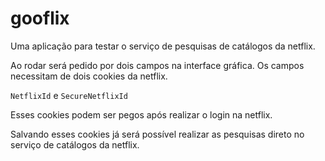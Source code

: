 # gooflix

Uma aplicação para testar o serviço de pesquisas de catálogos da netflix.

Ao rodar será pedido por dois campos na interface gráfica. Os campos necessitam de dois cookies
da netflix.

`NetflixId` e `SecureNetflixId`

Esses cookies podem ser pegos após realizar o login na netflix.

Salvando esses cookies já será possível realizar as pesquisas direto no serviço de catálogos da netflix.

